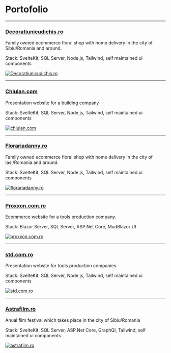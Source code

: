 
# Portofolio

***
### [Decoratiunicudichis.ro](https://www.decoratiunicudichis.ro)

Family owned ecommerce floral shop with home delivery in the city of Sibiu/Romania and around.

Stack: SvelteKit, SQL Server, Node.js,  Tailwind, self maintained ui components 

[![Decoratiunicudichis.ro](/assets/decoratiunicudichis.ro.png "Decoratiunicudichis.ro")](https://www.decoratiunicudichis.ro)

***
### [Chiulan.com](https://new.chiulan.com)

Presentation website for a building company

Stack: SvelteKit, SQL Server, Node.js, Tailwind, self maintained ui components 

[![chiulan.com](/assets/new.chiulan.com.png "chiulan.com")](https://new.chiulan.com)

***
### [Florariadanny.ro](https://www.florariadanny.ro)

Family owned ecommerce floral shop with home delivery in the city of Iasi/Romania and around.

Stack: SvelteKit, SQL Server, Node.js, Tailwind, self maintained ui components 

[![florariadanny.ro](/assets/www.florariadanny.ro.png "florariadanny.ro")](https://www.florariadanny.ro)

***
### [Proxxon.com.ro](https://www.proxxon.com.ro)

Ecommerce website for a tools production company.

Stack: Blazor Server, SQL Server, ASP.Net Core, MudBlazor UI

[![proxxon.com.ro](/assets/www.proxxon.com.ro.png "proxxon.com.ro")](https://www.proxxon.com.ro)

***
### [std.com.ro](https://www.std.com.ro)

Presentation website for tools production companies

Stack: SvelteKit, SQL Server, Node.js, Tailwind, self maintained ui components 

[![std.com.ro](/assets/www.std.com.ro.png "std.com.ro")](https://www.std.com.ro)

***
### [Astrafilm.ro](https://www.astrafilm.ro)

Anual film festival which takes place in the city of Sibiu/Romania

Stack: SvelteKit, SQL Server, ASP.Net Core, GraphQl, Tailwind, self maintained ui components 

[![astrafilm.ro](/assets/www.astrafilm.ro.png "astrafilm.ro")](https://www.astrafilm.ro)



